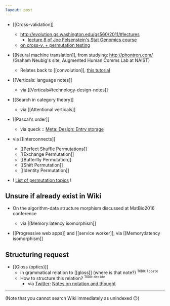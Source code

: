 ```yaml
---
layout: post
---
```

- [[Cross-validation]]
  - http://evolution.gs.washington.edu/gs560/2011/#lectures
    - [lecture 8 of Joe Felsenstein's Stat Genomics course](http://evolution.gs.washington.edu/gs560/2011/lecture8.pdf)
  - [on cross-v. + permutation testing](http://stats.stackexchange.com/questions/100688/why-do-the-results-in-cross-validation-changes-whenever-i-shuffle-my-training-da)

- [[Neural machine translation]], from studying: http://phontron.com/ (Graham Neubig's site, Augmented Human Comms Lab at NAIST)
  - Relates back to [[convolution]], [this tutorial](https://github.com/neubig/nmt-tips/blob/master/README.md)

- [[Verticals: language notes]]
  - via [[Verticals#technology-design-notes]]

- [[Search in category theory]]
  - via [[Attentional verticals]]

- [[Pascal's order]]
  - via queck :: [Meta: Design: Entry storage](https://github.com/lmmx/queck/wiki/Meta:-Design:-Entry-storage)

- via [[Interconnects]]
  - [[Perfect Shuffle Permutations]]
  - [[Exchange Permutation]]
  - [[Butterfly Permutation]]
  - [[Shift Permutation]]
  - [[Identity Permutation]]

- ! [List of permutation topics](https://en.wikipedia.org/wiki/List_of_permutation_topics) !

## Unsure if already exist in Wiki

- On the algorithm-data structure morphism discussed at MatBio2016 conference
  - via [[Memory:latency isomorphism]]

- [[Progressive web apps]] and [[service worker]], via [[Memory:latency isomorphism]]

## Structuring request

- [[Gloss (optics)]]
  - in grammatical relation to [[gloss]] (where is that note?) <sup>`TODO:locate`</sup>
  - How to structure this relation? <sup>`TODO:decide`</sup>
    - via [Twitter](https://twitter.com/maxkreminski/status/756603281019920384): [Notes on notation and thought](https://github.com/hypotext/notation)

- - -

(Note that you cannot search Wiki immediately as unindexed :expressionless:)